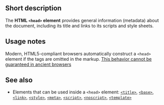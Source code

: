 ## Short description

The **HTML `<head>` element** provides general information (metadata)
about the document, including its title and links to its scripts and
style sheets.

## Usage notes
Modern, HTML5-compliant browsers automatically construct a `<head>`
element if the tags are omitted in the markup. [This behavior cannot be
guaranteed in ancient browsers](https://www.stevesouders.com/blog/2010/05/12/autohead-my-first-browserscope-user-test/)

## See also

- Elements that can be used inside a `<head>` element:
  [`<title>`](/en-US/docs/Web/HTML/Element/title),
  [`<base>`](/en-US/docs/Web/HTML/Element/base),
  [`<link>`](/en-US/docs/Web/HTML/Element/link),
  [`<style>`](/en-US/docs/Web/HTML/Element/style),
  [`<meta>`](/en-US/docs/Web/HTML/Element/meta),
  [`<script>`](/en-US/docs/Web/HTML/Element/script),
  [`<noscript>`](/en-US/docs/Web/HTML/Element/noscript),
  [`<template>`](/en-US/docs/Web/HTML/Element/template)
